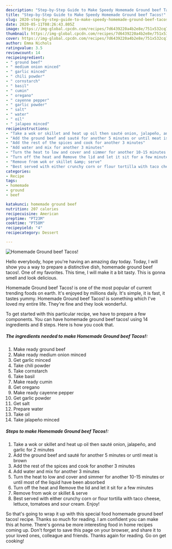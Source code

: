 ```yaml
---
description: "Step-by-Step Guide to Make Speedy Homemade Ground beef Tacos!"
title: "Step-by-Step Guide to Make Speedy Homemade Ground beef Tacos!"
slug: 2020-step-by-step-guide-to-make-speedy-homemade-ground-beef-tacos
date: 2020-05-11T08:26:43.805Z
image: https://img-global.cpcdn.com/recipes/7d6439220a4b2e8e/751x532cq70/homemade-ground-beef-tacos-recipe-main-photo.jpg
thumbnail: https://img-global.cpcdn.com/recipes/7d6439220a4b2e8e/751x532cq70/homemade-ground-beef-tacos-recipe-main-photo.jpg
cover: https://img-global.cpcdn.com/recipes/7d6439220a4b2e8e/751x532cq70/homemade-ground-beef-tacos-recipe-main-photo.jpg
author: Emma Nichols
ratingvalue: 3.5
reviewcount: 14
recipeingredient:
- " ground beef"
- " medium onion minced"
- " garlic minced"
- " chili powder"
- " cornstarch"
- " basil"
- " cumin"
- " oregano"
- " cayenne pepper"
- " garlic powder"
- " salt"
- " water"
- " oil"
- " jalapeo minced"
recipeinstructions:
- "Take a wok or skillet and heat up oil then sauté onion, jalapeño, and garlic for 2 minutes"
- "Add the ground beef and sauté for another 5 minutes or until meat is brown"
- "Add the rest of the spices and cook for another 3 minutes"
- "Add water and mix for another 3 minutes"
- "Turn the heat to low and cover and simmer for another 10-15 minutes or until most of the liquid have been absorbed"
- "Turn off the heat and Remove the lid and let it sit for a few minutes"
- "Remove from wok or skillet &amp; serve"
- "Best served with either crunchy corn or flour tortilla with taco cheese, lettuce, tomatoes and sour cream. Enjoy!"
categories:
- Recipe
tags:
- homemade
- ground
- beef

katakunci: homemade ground beef 
nutrition: 207 calories
recipecuisine: American
preptime: "PT23M"
cooktime: "PT58M"
recipeyield: "4"
recipecategory: Dessert

---
```



![Homemade Ground beef Tacos!](https://img-global.cpcdn.com/recipes/7d6439220a4b2e8e/751x532cq70/homemade-ground-beef-tacos-recipe-main-photo.jpg)

Hello everybody, hope you're having an amazing day today. Today, I will show you a way to prepare a distinctive dish, homemade ground beef tacos!. One of my favorites. This time, I will make it a bit tasty. This is gonna smell and look delicious.



Homemade Ground beef Tacos! is one of the most popular of current trending foods on earth. It's enjoyed by millions daily. It's simple, it is fast, it tastes yummy. Homemade Ground beef Tacos! is something which I've loved my entire life. They're fine and they look wonderful.


To get started with this particular recipe, we have to prepare a few components. You can have homemade ground beef tacos! using 14 ingredients and 8 steps. Here is how you cook that.

<!--inarticleads1-->

##### The ingredients needed to make Homemade Ground beef Tacos!:

1. Make ready  ground beef
1. Make ready  medium onion minced
1. Get  garlic minced
1. Take  chili powder
1. Take  cornstarch
1. Take  basil
1. Make ready  cumin
1. Get  oregano
1. Make ready  cayenne pepper
1. Get  garlic powder
1. Get  salt
1. Prepare  water
1. Take  oil
1. Take  jalapeño minced




<!--inarticleads2-->

##### Steps to make Homemade Ground beef Tacos!:

1. Take a wok or skillet and heat up oil then sauté onion, jalapeño, and garlic for 2 minutes
1. Add the ground beef and sauté for another 5 minutes or until meat is brown
1. Add the rest of the spices and cook for another 3 minutes
1. Add water and mix for another 3 minutes
1. Turn the heat to low and cover and simmer for another 10-15 minutes or until most of the liquid have been absorbed
1. Turn off the heat and Remove the lid and let it sit for a few minutes
1. Remove from wok or skillet &amp; serve
1. Best served with either crunchy corn or flour tortilla with taco cheese, lettuce, tomatoes and sour cream. Enjoy!




So that's going to wrap it up with this special food homemade ground beef tacos! recipe. Thanks so much for reading. I am confident you can make this at home. There's gonna be more interesting food in home recipes coming up. Don't forget to save this page on your browser, and share it to your loved ones, colleague and friends. Thanks again for reading. Go on get cooking!
